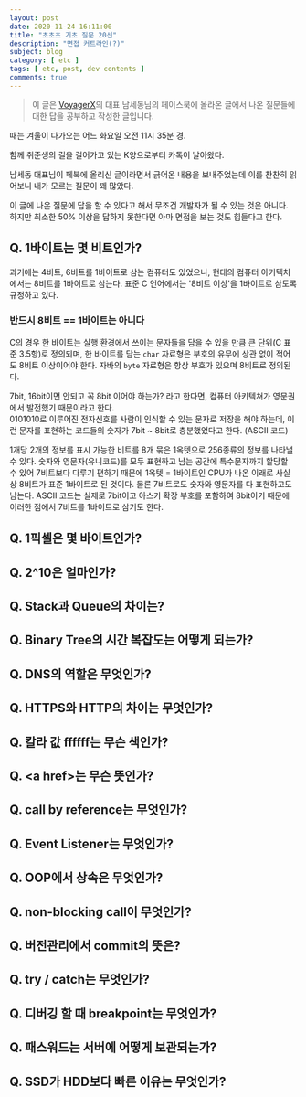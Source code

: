 ```yaml
---
layout: post
date: 2020-11-24 16:11:00
title: "초초초 기초 질문 20선"
description: "면접 커트라인(?)"
subject: blog
category: [ etc ]
tags: [ etc, post, dev contents ]
comments: true
---
```


> 이 글은 [VoyagerX](https://www.voyagerx.com)의 대표 남세동님의 페이스북에 올라온 글에서 나온 질문들에 대한 답을 공부하고 작성한 글입니다.

때는 겨울이 다가오는 어느 화요일 오전 11시 35분 경.

함께 취준생의 길을 걸어가고 있는 K양으로부터 카톡이 날아왔다.

남세동 대표님이 페북에 올리신 글이라면서 긁어온 내용을 보내주었는데 이를 찬찬히 읽어보니 내가 모르는 질문이 꽤 많았다.

이 글에 나온 질문에 답을 할 수 있다고 해서 무조건 개발자가 될 수 있는 것은 아니다. 하지만 최소한 50% 이상을 답하지 못한다면 아마 면접을 보는 것도 힘들다고 한다.

## Q. 1바이트는 몇 비트인가?

과거에는 4비트, 6비트를 1바이트로 삼는 컴퓨터도 있었으나, 현대의 컴퓨터 아키텍처에서는 8비트를 1바이트로 삼는다. 표준 C 언어에서는 '8비트 이상'을 1바이트로 삼도록 규정하고 있다.

### 반드시 8비트 == 1바이트는 아니다

C의 경우 한 바이트는 실행 환경에서 쓰이는 문자들을 담을 수 있을 만큼 큰 단위(C 표준 3.5항)로 정의되며, 한 바이트를 담는 `char` 자료형은 부호의 유무에 상관 없이 적어도 8비트 이상이어야 한다. 자바의 `byte` 자료형은 항상 부호가 있으며 8비트로 정의된다.

7bit, 16bit이면 안되고 꼭 8bit 이어야 하는가? 라고 한다면, 컴퓨터 아키텍쳐가 영문권에서 발전했기 때문이라고 한다.  
0101010로 이루어진 전자신호를 사람이 인식할 수 있는 문자로 저장을 해야 하는데, 이런 문자를 표현하는 코드들의 숫자가 7bit ~ 8bit로 충분했었다고 한다. (ASCII 코드)

1개당 2개의 정보를 표시 가능한 비트를 8개 묶은 1옥텟으로 256종류의 정보를 나타낼 수 있다. 숫자와 영문자(유니코드)를 모두 표현하고 남는 공간에 특수문자까지 할당할 수 있어 7비트보다 다루기 편하기 때문에 1옥텟 = 1바이트인 CPU가 나온 이래로 사실상 8비트가 표준 1바이트로 된 것이다. 물론 7비트로도 숫자와 영문자를 다 표현하고도 남는다. ASCII 코드는 실제로 7bit이고 아스키 확장 부호를 포함하여 8bit이기 때문에 이러한 점에서 7비트를 1바이트로 삼기도 한다.

## Q. 1픽셀은 몇 바이트인가?

## Q. 2^10은 얼마인가?

## Q. Stack과 Queue의 차이는?

## Q. Binary Tree의 시간 복잡도는 어떻게 되는가?

## Q. DNS의 역할은 무엇인가?

## Q. HTTPS와 HTTP의 차이는 무엇인가?

## Q. 칼라 값 ffffff는 무슨 색인가?

## Q. \<a href>는 무슨 뜻인가?

## Q. call by reference는 무엇인가?

## Q. Event Listener는 무엇인가?

## Q. OOP에서 상속은 무엇인가?

## Q. non-blocking call이 무엇인가?

## Q. 버전관리에서 commit의 뜻은?

## Q. try / catch는 무엇인가?

## Q. 디버깅 할 때 breakpoint는 무엇인가?

## Q. 패스워드는 서버에 어떻게 보관되는가?

## Q. SSD가 HDD보다 빠른 이유는 무엇인가?
